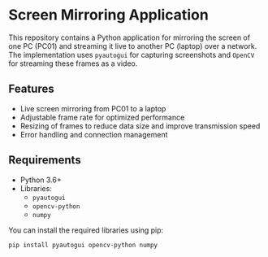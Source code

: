 # Screen Mirroring Application

This repository contains a Python application for mirroring the screen of one PC (PC01) and streaming it live to another PC (laptop) over a network. The implementation uses `pyautogui` for capturing screenshots and `OpenCV` for streaming these frames as a video.

## Features

- Live screen mirroring from PC01 to a laptop
- Adjustable frame rate for optimized performance
- Resizing of frames to reduce data size and improve transmission speed
- Error handling and connection management

## Requirements

- Python 3.6+
- Libraries:
  - `pyautogui`
  - `opencv-python`
  - `numpy`

You can install the required libraries using pip:
```bash
pip install pyautogui opencv-python numpy
